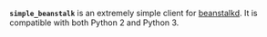 **`simple_beanstalk`** is an extremely simple client for [beanstalkd](http://kr.github.io/beanstalkd/). It is
compatible with both Python 2 and Python 3.
